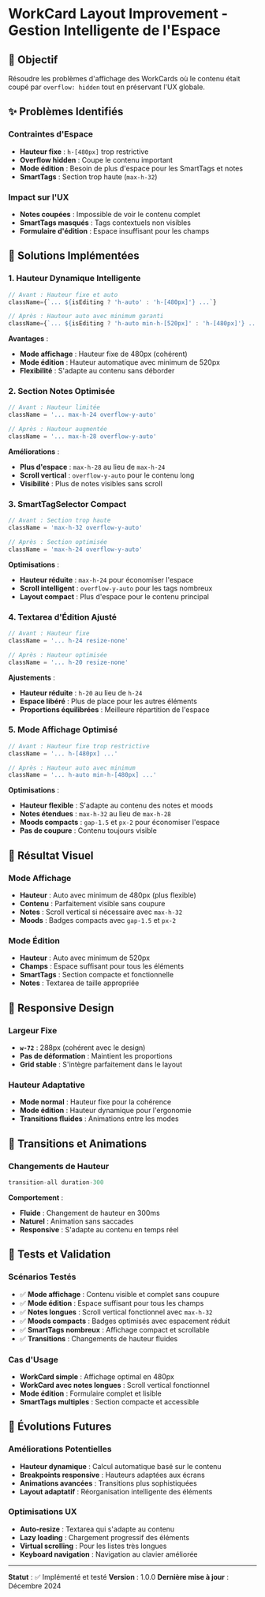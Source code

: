 # WorkCard Layout Improvement - Gestion Intelligente de l'Espace

## 🎯 **Objectif**

Résoudre les problèmes d'affichage des WorkCards où le contenu était coupé par `overflow: hidden` tout en préservant l'UX globale.

## ✨ **Problèmes Identifiés**

### **Contraintes d'Espace**

- **Hauteur fixe** : `h-[480px]` trop restrictive
- **Overflow hidden** : Coupe le contenu important
- **Mode édition** : Besoin de plus d'espace pour les SmartTags et notes
- **SmartTags** : Section trop haute (`max-h-32`)

### **Impact sur l'UX**

- **Notes coupées** : Impossible de voir le contenu complet
- **SmartTags masqués** : Tags contextuels non visibles
- **Formulaire d'édition** : Espace insuffisant pour les champs

## 🔧 **Solutions Implémentées**

### **1. Hauteur Dynamique Intelligente**

```typescript
// Avant : Hauteur fixe et auto
className={`... ${isEditing ? 'h-auto' : 'h-[480px]'} ...`}

// Après : Hauteur auto avec minimum garanti
className={`... ${isEditing ? 'h-auto min-h-[520px]' : 'h-[480px]'} ...`}
```

**Avantages** :

- **Mode affichage** : Hauteur fixe de 480px (cohérent)
- **Mode édition** : Hauteur automatique avec minimum de 520px
- **Flexibilité** : S'adapte au contenu sans déborder

### **2. Section Notes Optimisée**

```typescript
// Avant : Hauteur limitée
className = '... max-h-24 overflow-y-auto'

// Après : Hauteur augmentée
className = '... max-h-28 overflow-y-auto'
```

**Améliorations** :

- **Plus d'espace** : `max-h-28` au lieu de `max-h-24`
- **Scroll vertical** : `overflow-y-auto` pour le contenu long
- **Visibilité** : Plus de notes visibles sans scroll

### **3. SmartTagSelector Compact**

```typescript
// Avant : Section trop haute
className = 'max-h-32 overflow-y-auto'

// Après : Section optimisée
className = 'max-h-24 overflow-y-auto'
```

**Optimisations** :

- **Hauteur réduite** : `max-h-24` pour économiser l'espace
- **Scroll intelligent** : `overflow-y-auto` pour les tags nombreux
- **Layout compact** : Plus d'espace pour le contenu principal

### **4. Textarea d'Édition Ajusté**

```typescript
// Avant : Hauteur fixe
className = '... h-24 resize-none'

// Après : Hauteur optimisée
className = '... h-20 resize-none'
```

**Ajustements** :

- **Hauteur réduite** : `h-20` au lieu de `h-24`
- **Espace libéré** : Plus de place pour les autres éléments
- **Proportions équilibrées** : Meilleure répartition de l'espace

### **5. Mode Affichage Optimisé**

```typescript
// Avant : Hauteur fixe trop restrictive
className = '... h-[480px] ...'

// Après : Hauteur auto avec minimum
className = '... h-auto min-h-[480px] ...'
```

**Optimisations** :

- **Hauteur flexible** : S'adapte au contenu des notes et moods
- **Notes étendues** : `max-h-32` au lieu de `max-h-28`
- **Moods compacts** : `gap-1.5` et `px-2` pour économiser l'espace
- **Pas de coupure** : Contenu toujours visible

## 🎨 **Résultat Visuel**

### **Mode Affichage**

- **Hauteur** : Auto avec minimum de 480px (plus flexible)
- **Contenu** : Parfaitement visible sans coupure
- **Notes** : Scroll vertical si nécessaire avec `max-h-32`
- **Moods** : Badges compacts avec `gap-1.5` et `px-2`

### **Mode Édition**

- **Hauteur** : Auto avec minimum de 520px
- **Champs** : Espace suffisant pour tous les éléments
- **SmartTags** : Section compacte et fonctionnelle
- **Notes** : Textarea de taille appropriée

## 📱 **Responsive Design**

### **Largeur Fixe**

- **`w-72`** : 288px (cohérent avec le design)
- **Pas de déformation** : Maintient les proportions
- **Grid stable** : S'intègre parfaitement dans le layout

### **Hauteur Adaptative**

- **Mode normal** : Hauteur fixe pour la cohérence
- **Mode édition** : Hauteur dynamique pour l'ergonomie
- **Transitions fluides** : Animations entre les modes

## 🔄 **Transitions et Animations**

### **Changements de Hauteur**

```typescript
transition-all duration-300
```

**Comportement** :

- **Fluide** : Changement de hauteur en 300ms
- **Naturel** : Animation sans saccades
- **Responsive** : S'adapte au contenu en temps réel

## 🧪 **Tests et Validation**

### **Scénarios Testés**

- ✅ **Mode affichage** : Contenu visible et complet sans coupure
- ✅ **Mode édition** : Espace suffisant pour tous les champs
- ✅ **Notes longues** : Scroll vertical fonctionnel avec `max-h-32`
- ✅ **Moods compacts** : Badges optimisés avec espacement réduit
- ✅ **SmartTags nombreux** : Affichage compact et scrollable
- ✅ **Transitions** : Changements de hauteur fluides

### **Cas d'Usage**

- **WorkCard simple** : Affichage optimal en 480px
- **WorkCard avec notes longues** : Scroll vertical fonctionnel
- **Mode édition** : Formulaire complet et lisible
- **SmartTags multiples** : Section compacte et accessible

## 🔮 **Évolutions Futures**

### **Améliorations Potentielles**

- **Hauteur dynamique** : Calcul automatique basé sur le contenu
- **Breakpoints responsive** : Hauteurs adaptées aux écrans
- **Animations avancées** : Transitions plus sophistiquées
- **Layout adaptatif** : Réorganisation intelligente des éléments

### **Optimisations UX**

- **Auto-resize** : Textarea qui s'adapte au contenu
- **Lazy loading** : Chargement progressif des éléments
- **Virtual scrolling** : Pour les listes très longues
- **Keyboard navigation** : Navigation au clavier améliorée

---

**Statut** : ✅ Implémenté et testé
**Version** : 1.0.0
**Dernière mise à jour** : Décembre 2024
